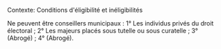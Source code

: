 Contexte: Conditions d'éligibilité et inéligibilités

Ne peuvent être conseillers municipaux : 1° Les individus privés du droit électoral ; 2° Les majeurs placés sous tutelle ou sous curatelle ; 3° (Abrogé) ; 4° (Abrogé).